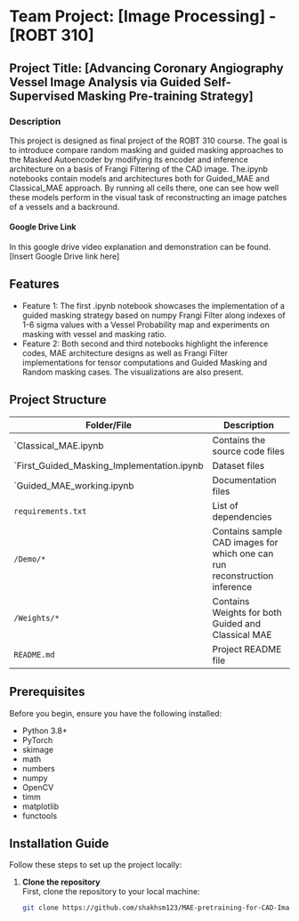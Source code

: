 # Team Project: [Image Processing] - [ROBT 310]

## Project Title: [Advancing Coronary Angiography Vessel Image Analysis via Guided Self-Supervised Masking Pre-training Strategy]

### Description
This project is designed as final project of the ROBT 310 course. The goal is to introduce compare random masking and guided masking approaches to the Masked Autoencoder by modifying its encoder and inference architecture on a basis of Frangi Filtering of the CAD image. The.ipynb notebooks contain models and architectures both for Guided_MAE and Classical_MAE approach.
By running all cells there, one can see how well these models perform in the visual task of reconstructing an image patches of a vessels and a backround. 


#### Google Drive Link
In this google drive video explanation and demonstration can be found.
[Insert Google Drive link here]

## Features
- Feature 1: The first .ipynb notebook showcases the implementation of a guided masking strategy based on numpy Frangi Filter along indexes of 1-6 sigma values with a Vessel Probability map and experiments on masking with vessel and masking ratio. 
- Feature 2: Both second and third notebooks highlight the inference codes, MAE architecture designs as well as Frangi Filter implementations for tensor computations and Guided Masking and Random masking cases. The visualizations are also present.

## Project Structure

| Folder/File         | Description                                         |
|---------------------|-----------------------------------------------------|
| `Classical_MAE.ipynb| Contains the source code files                      |
| `First_Guided_Masking_Implementation.ipynb| Dataset files                                       |
| `Guided_MAE_working.ipynb| Documentation files                                 |
| `requirements.txt`  | List of dependencies           |
| `/Demo/*`            | Contains sample CAD images for which one can run reconstruction inference                |
| `/Weights/*`            | Contains Weights for both Guided and Classical MAE                |
| `README.md`         | Project README file                                 |



## Prerequisites
Before you begin, ensure you have the following installed:

- Python 3.8+
- PyTorch
- skimage
- math
- numbers
- numpy
- OpenCV
- timm
- matplotlib
- functools

  
## Installation Guide
Follow these steps to set up the project locally:

1. **Clone the repository**  
   First, clone the repository to your local machine:
   ```bash
   git clone https://github.com/shakhsm123/MAE-pretraining-for-CAD-Images.git
